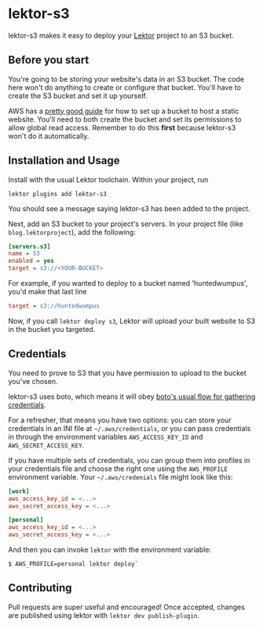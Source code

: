 # lektor-s3 #

lektor-s3 makes it easy to deploy your
[Lektor](https://github.com/lektor/lektor) project to an S3 bucket.

## Before you start ##

You're going to be storing your website's data in an S3 bucket. The code
here won't do anything to create or configure that bucket. You'll have to 
create the S3 bucket and set it up yourself. 

AWS has a [pretty good guide](http://docs.aws.amazon.com/gettingstarted/latest/swh/website-hosting-intro.html)
for how to set up a bucket to host a static website. You'll need to both 
create the bucket and set its permissions to allow global read access.
Remember to do this **first** because lektor-s3 won't do it automatically.


## Installation and Usage ##
Install with the usual Lektor toolchain. Within your project, run

```console
lektor plugins add lektor-s3
```

You should see a message saying lektor-s3 has been added to the project.

Next, add an S3 bucket to your project's servers. In your project file
(like `blog.lektorproject`), add the following:

```ini
[servers.s3]
name = S3
enabled = yes
target = s3://<YOUR-BUCKET>
```

For example, if you wanted to deploy to a bucket named 'huntedwumpus',
you'd make that last line

```ini
target = s3://huntedwumpus
```

Now, if you call `lektor deploy s3`, Lektor will upload your built
website to S3 in the bucket you targeted.

## Credentials ##

You need to prove to S3 that you have permission to upload to the
bucket you've chosen.

lektor-s3 uses boto, which means it will obey
[boto's usual flow for gathering credentials](http://boto3.readthedocs.org/en/latest/guide/configuration.html).

For a refresher, that means you have two options: you can store your
credentials in an INI file at `~/.aws/credentials`, or you can pass
credentials in through the environment variables `AWS_ACCESS_KEY_ID`
and `AWS_SECRET_ACCESS_KEY`.

If you have multiple sets of credentials, you can group them into profiles in
your credentials file and choose the right one using the `AWS_PROFILE`
environment variable. Your `~/.aws/credenials` file might look like this:

```ini
[work]
aws_access_key_id = <...>
aws_secret_access_key = <...>

[personal]
aws_access_key_id = <...>
aws_secret_access_key = <...>
```

And then you can invoke `lektor` with the environment variable:

```console
$ AWS_PROFILE=personal lektor deploy`
```

## Contributing ##

Pull requests are super useful and encouraged! Once accepted, changes
are published using lektor with `lektor dev publish-plugin`.
